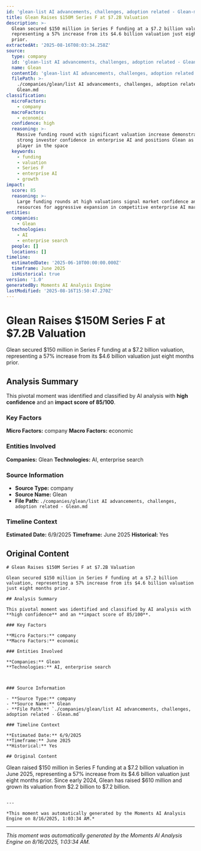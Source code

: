 ```yaml
---
id: 'glean-list AI advancements, challenges, adoption related - Glean-moment-1'
title: Glean Raises $150M Series F at $7.2B Valuation
description: >-
  Glean secured $150 million in Series F funding at a $7.2 billion valuation,
  representing a 57% increase from its $4.6 billion valuation just eight months
  prior.
extractedAt: '2025-08-16T08:03:34.258Z'
source:
  type: company
  id: 'glean-list AI advancements, challenges, adoption related - Glean'
  name: Glean
  contentId: 'glean-list AI advancements, challenges, adoption related - Glean'
  filePath: >-
    ./companies/glean/list AI advancements, challenges, adoption related -
    Glean.md
classification:
  microFactors:
    - company
  macroFactors:
    - economic
  confidence: high
  reasoning: >-
    Massive funding round with significant valuation increase demonstrates
    strong investor confidence in enterprise AI and positions Glean as a major
    player in the space
  keywords:
    - funding
    - valuation
    - Series F
    - enterprise AI
    - growth
impact:
  score: 85
  reasoning: >-
    Large funding rounds at high valuations signal market confidence and provide
    resources for aggressive expansion in competitive enterprise AI market
entities:
  companies:
    - Glean
  technologies:
    - AI
    - enterprise search
  people: []
  locations: []
timeline:
  estimatedDate: '2025-06-10T00:00:00.000Z'
  timeframe: June 2025
  isHistorical: true
version: '1.0'
generatedBy: Moments AI Analysis Engine
lastModified: '2025-08-16T15:50:47.270Z'
---
```

# Glean Raises $150M Series F at $7.2B Valuation

Glean secured $150 million in Series F funding at a $7.2 billion valuation, representing a 57% increase from its $4.6 billion valuation just eight months prior.

## Analysis Summary

This pivotal moment was identified and classified by AI analysis with **high confidence** and an **impact score of 85/100**.

### Key Factors

**Micro Factors:** company
**Macro Factors:** economic

### Entities Involved

**Companies:** Glean
**Technologies:** AI, enterprise search



### Source Information

- **Source Type:** company
- **Source Name:** Glean
- **File Path:** `./companies/glean/list AI advancements, challenges, adoption related - Glean.md`

### Timeline Context

**Estimated Date:** 6/9/2025
**Timeframe:** June 2025
**Historical:** Yes

## Original Content

```
# Glean Raises $150M Series F at $7.2B Valuation

Glean secured $150 million in Series F funding at a $7.2 billion valuation, representing a 57% increase from its $4.6 billion valuation just eight months prior.

## Analysis Summary

This pivotal moment was identified and classified by AI analysis with **high confidence** and an **impact score of 85/100**.

### Key Factors

**Micro Factors:** company
**Macro Factors:** economic

### Entities Involved

**Companies:** Glean
**Technologies:** AI, enterprise search



### Source Information

- **Source Type:** company
- **Source Name:** Glean
- **File Path:** `./companies/glean/list AI advancements, challenges, adoption related - Glean.md`

### Timeline Context

**Estimated Date:** 6/9/2025
**Timeframe:** June 2025
**Historical:** Yes

## Original Content

```
Glean raised $150 million in Series F funding at a $7.2 billion valuation in June 2025, representing a 57% increase from its $4.6 billion valuation just eight months prior. Since early 2024, Glean has raised $610 million and grown its valuation from $2.2 billion to $7.2 billion.
```

---

*This moment was automatically generated by the Moments AI Analysis Engine on 8/16/2025, 1:03:34 AM.*

```

---

*This moment was automatically generated by the Moments AI Analysis Engine on 8/16/2025, 1:03:34 AM.*
